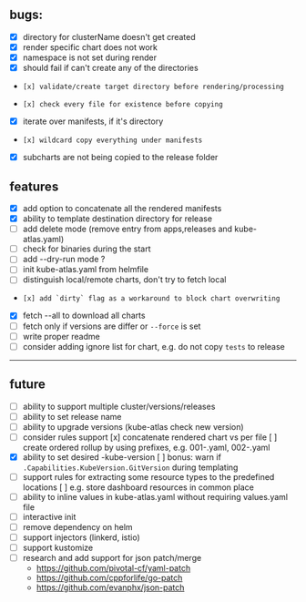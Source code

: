 ## bugs:
* [x] directory for clusterName doesn't get created
* [x] render specific chart does not work
* [x] namespace is not set during render
* [x] should fail if can't create any of the directories
*     [x] validate/create target directory before rendering/processing
*     [x] check every file for existence before copying 
* [x] iterate over manifests, if it's directory
*     [x] wildcard copy everything under manifests
* [x] subcharts are not being copied to the release folder
## features
* [X] add option to concatenate all the rendered manifests
* [x] ability to template destination directory for release
* [ ] add delete mode (remove entry from apps,releases and kube-atlas.yaml)
* [ ] check for binaries during the start  
* [ ] add --dry-run mode ?
* [ ] init kube-atlas.yaml from helmfile
* [ ] distinguish local/remote charts, don't try to fetch local
*     [x] add `dirty` flag as a workaround to block chart overwriting 
* [x] fetch --all to download all charts
* [ ] fetch only if versions are differ or `--force` is set
* [ ] write proper readme
* [ ] consider adding ignore list for chart, e.g. do not copy `tests` to release

-------
## future
* [ ] ability to support multiple cluster/versions/releases
* [ ] ability to set release name
* [ ] ability to upgrade versions (kube-atlas check new version)
* [ ] consider rules support
    [x] concatenate rendered chart vs per file
    [ ] create ordered rollup by using prefixes, e.g. 001-<namespace>.yaml, 002-<crd>.yaml
* [x] ability to set desired -kube-version
     [ ] bonus: warn if `.Capabilities.KubeVersion.GitVersion` during templating
* [ ] support rules for extracting some resource types to the predefined locations
     [ ] e.g. store dashboard resources in common place
* [ ] ability to inline values in kube-atlas.yaml without requiring values.yaml file
* [ ] interactive init
* [ ] remove dependency on helm
* [ ] support injectors (linkerd, istio)
* [ ] support kustomize
* [ ] research and add support for json patch/merge
    * https://github.com/pivotal-cf/yaml-patch
    * https://github.com/cppforlife/go-patch
    * https://github.com/evanphx/json-patch
